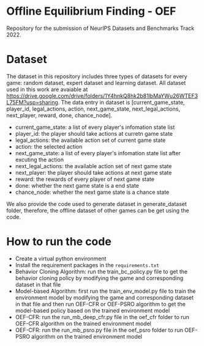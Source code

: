 # Offline Equilibrium Finding - OEF
Repository for the submission of NeurIPS Datasets and Benchmarks Track 2022.

# Dataset

The dataset in this repository includes three types of datasets for every game: random dataset, expert dataset and learning dataset. All dataset used in this work are avaiable at https://drive.google.com/drive/folders/1Y4hnkQ8hk2b81lbMaYWu26WTEF3L75FM?usp=sharing. The data entry in dataset is [current_game_state, player_id, legal_actions, action, next_game_state, next_legal_actions, next_player, reward, done, chance_node]. 

- current_game_state: a list of every player's infomation state list
- player_id: the player should take actions at curretn game state
- legal_actions: the available action set of current game state
- action: the selected action
- next_game_state: a list of every player's infomation state list after excuting the action
- next_legal_actions: the available action set of next game state
- next_player: the player should take actions at next game state
- reward: the rewards of every player of next game state
- done: whether the next game state is a end state
- chance_node: whether the next game state is a chance state

We also provide the code used to generate dataset in generate_dataset folder, therefore, the offline dataset of other games can be get using the code.
# How to run the code
- Create a virtual python environment
- Install the requirement packages in the `requirements.txt`
- Behavior Cloning Algorithm: run the train_bc_policy.py file to get the behavior cloning policy by modifying the game and corresponding dataset in that file
- Model-based Algorithm: first run the train_env_model.py file to train the environment model by modifying the game and corresponding dataset in that file and then run OEF-CFR or OEF-PSRO algorithm to get the model-based policy based on the trained environment model
- OEF-CFR: run the run_mb_deep_cfr.py file in the oef_cfr folder to run OEF-CFR algorithm on the trained environment model
- OEF-CFR: run the run_mb_psro.py file in the oef_psro folder to run OEF-PSRO algorithm on the trained environment model

